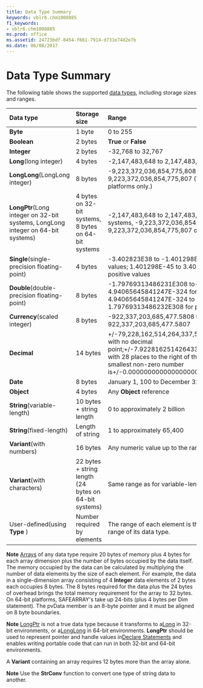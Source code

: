 ```yaml
---
title: Data Type Summary
keywords: vblr6.chm1008885
f1_keywords:
- vblr6.chm1008885
ms.prod: office
ms.assetid: 24723bdf-8454-f661-7914-d731e74d2e7b
ms.date: 06/08/2017
---
```



# Data Type Summary



The following table shows the supported [data types](vbe-glossary.md), including storage sizes and ranges.


|**Data type**|**Storage size**|**Range**|
|:-----|:-----|:-----|
|**Byte**|1 byte|0 to 255|
|**Boolean**|2 bytes|**True** or **False**|
|**Integer**|2 bytes|-32,768 to 32,767|
|**Long**(long integer)|4 bytes|-2,147,483,648 to 2,147,483,647|
|**LongLong**(LongLong integer)|8 bytes|-9,223,372,036,854,775,808 to 9,223,372,036,854,775,807 (Valid on 64-bit platforms only.)|
|**LongPtr**(Long integer on 32-bit systems, LongLong integer on 64-bit systems)|4 bytes on 32-bit systems, 8 bytes on 64-bit systems|-2,147,483,648 to 2,147,483,647 on 32-bit systems, -9,223,372,036,854,775,808 to 9,223,372,036,854,775,807 on 64-bit systems|
|**Single**(single-precision floating-point)|4 bytes|-3.402823E38 to -1.401298E-45 for negative values; 1.401298E-45 to 3.402823E38 for positive values|
|**Double**(double-precision floating-point)|8 bytes|-1.79769313486231E308 to-4.94065645841247E-324 for negative values; 4.94065645841247E-324 to 1.79769313486232E308 for positive values|
|**Currency**(scaled integer)|8 bytes|-922,337,203,685,477.5808 to 922,337,203,685,477.5807|
|**Decimal**|14 bytes|+/-79,228,162,514,264,337,593,543,950,335 with no decimal point;+/-7.9228162514264337593543950335 with 28 places to the right of the decimal; smallest non-zero number is+/-0.0000000000000000000000000001|
|**Date**|8 bytes|January 1, 100 to December 31, 9999|
|**Object**|4 bytes|Any **Object** reference|
|**String**(variable-length)|10 bytes + string length|0 to approximately 2 billion|
|**String**(fixed-length)|Length of string|1 to approximately 65,400|
|**Variant**(with numbers)|16 bytes|Any numeric value up to the range of a **Double**|
|**Variant**(with characters)|22 bytes + string length (24 bytes on 64-bit systems)|Same range as for variable-length **String**|
|User-defined(using **Type** )|Number required by elements|The range of each element is the same as the range of its data type.|

 **Note**  [Arrays](vbe-glossary.md) of any data type require 20 bytes of memory plus 4 bytes for each array dimension plus the number of bytes occupied by the data itself. The memory occupied by the data can be calculated by multiplying the number of data elements by the size of each element. For example, the data in a single-dimension array consisting of 4 **Integer** data elements of 2 bytes each occupies 8 bytes. The 8 bytes required for the data plus the 24 bytes of overhead brings the total memory requirement for the array to 32 bytes. On 64-bit platforms, SAFEARRAY's take up 24-bits (plus 4 bytes per Dim statement). The pvData member is an 8-byte pointer and it must be aligned on 8 byte boundaries.


 **Note**  [LongPtr](longptr-data-type.md) is not a true data type because it transforms to a[Long](long-data-type.md) in 32-bit environments, or a[LongLong](longlong-data-type.md) in 64-bit environments. **LongPtr** should be used to represent pointer and handle values in[Declare Statements](declare-statement.md) and enables writing portable code that can run in both 32-bit and 64-bit environments.

A **Variant** containing an array requires 12 bytes more than the array alone.

 **Note**  Use the **StrConv** function to convert one type of string data to another.


